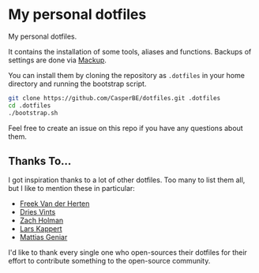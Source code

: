 # My personal dotfiles

My personal dotfiles.

It contains the installation of some tools, aliases and functions. Backups of settings are done via [Mackup](https://github.com/lra/mackup).

You can install them by cloning the repository as `.dotfiles` in your home directory and running the bootstrap script.

```bash
git clone https://github.com/CasperBE/dotfiles.git .dotfiles
cd .dotfiles
./bootstrap.sh
```

Feel free to create an issue on this repo if you have any questions about them.

## Thanks To...

I got inspiration thanks to a lot of other dotfiles. Too many to list them all, but I like to mention these in particular:

- [Freek Van der Herten](https://github.com/freekmurze/dotfiles)
- [Dries Vints](https://github.com/driesvints/dotfiles)
- [Zach Holman](https://github.com/holman/dotfiles)
- [Lars Kappert](https://github.com/webpro/dotfiles)
- [Mattias Geniar](https://github.com/mattiasgeniar/dotfiles)

I'd like to thank every single one who open-sources their dotfiles for their effort to contribute something to the open-source community.
